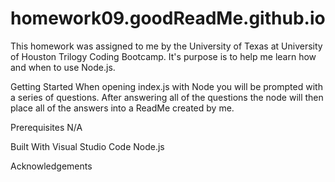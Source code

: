 # homework09.goodReadMe.github.io

This homework was assigned to me by the University of Texas at University of Houston Trilogy Coding Bootcamp.  It's purpose is to help me learn how and when to use Node.js.

Getting Started
When opening index.js with Node you will be prompted with a series of questions.
After answering all of the questions the node will then place all of the answers into a ReadMe created by me. 


Prerequisites
N/A

Built With
Visual Studio Code
Node.js

Acknowledgements 